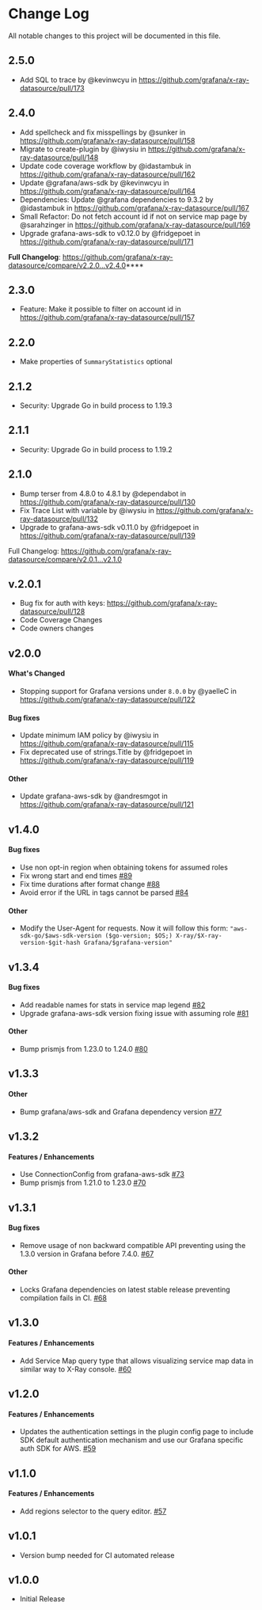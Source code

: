 # Change Log

All notable changes to this project will be documented in this file.

## 2.5.0

- Add SQL to trace by @kevinwcyu in https://github.com/grafana/x-ray-datasource/pull/173

## 2.4.0

- Add spellcheck and fix misspellings by @sunker in https://github.com/grafana/x-ray-datasource/pull/158
- Migrate to create-plugin by @iwysiu in https://github.com/grafana/x-ray-datasource/pull/148
- Update code coverage workflow by @idastambuk in https://github.com/grafana/x-ray-datasource/pull/162
- Update @grafana/aws-sdk by @kevinwcyu in https://github.com/grafana/x-ray-datasource/pull/164
- Dependencies: Update @grafana dependencies to 9.3.2 by @idastambuk in https://github.com/grafana/x-ray-datasource/pull/167
- Small Refactor: Do not fetch account id if not on service map page by @sarahzinger in https://github.com/grafana/x-ray-datasource/pull/169
- Upgrade grafana-aws-sdk to v0.12.0 by @fridgepoet in https://github.com/grafana/x-ray-datasource/pull/171

**Full Changelog**: https://github.com/grafana/x-ray-datasource/compare/v2.2.0...v2.4.0****

## 2.3.0

- Feature: Make it possible to filter on account id in https://github.com/grafana/x-ray-datasource/pull/157

## 2.2.0

- Make properties of `SummaryStatistics` optional

## 2.1.2

- Security: Upgrade Go in build process to 1.19.3

## 2.1.1

- Security: Upgrade Go in build process to 1.19.2

## 2.1.0

- Bump terser from 4.8.0 to 4.8.1 by @dependabot in https://github.com/grafana/x-ray-datasource/pull/130
- Fix Trace List with variable by @iwysiu in https://github.com/grafana/x-ray-datasource/pull/132
- Upgrade to grafana-aws-sdk v0.11.0 by @fridgepoet in https://github.com/grafana/x-ray-datasource/pull/139

Full Changelog: https://github.com/grafana/x-ray-datasource/compare/v2.0.1...v2.1.0

## v.2.0.1

- Bug fix for auth with keys: https://github.com/grafana/x-ray-datasource/pull/128
- Code Coverage Changes
- Code owners changes

## v2.0.0

#### What's Changed

- Stopping support for Grafana versions under `8.0.0` by @yaelleC in https://github.com/grafana/x-ray-datasource/pull/122

#### Bug fixes

- Update minimum IAM policy by @iwysiu in https://github.com/grafana/x-ray-datasource/pull/115
- Fix deprecated use of strings.Title by @fridgepoet in https://github.com/grafana/x-ray-datasource/pull/119

#### Other

- Update grafana-aws-sdk by @andresmgot in https://github.com/grafana/x-ray-datasource/pull/121

## v1.4.0

#### Bug fixes

- Use non opt-in region when obtaining tokens for assumed roles
- Fix wrong start and end times [#89](https://github.com/grafana/x-ray-datasource/pull/89)
- Fix time durations after format change [#88](https://github.com/grafana/x-ray-datasource/pull/88)
- Avoid error if the URL in tags cannot be parsed [#84](https://github.com/grafana/x-ray-datasource/pull/84)

#### Other

- Modify the User-Agent for requests. Now it will follow this form: `"aws-sdk-go/$aws-sdk-version ($go-version; $OS;) X-ray/$X-ray-version-$git-hash Grafana/$grafana-version"`

## v1.3.4

#### Bug fixes

- Add readable names for stats in service map legend [#82](https://github.com/grafana/x-ray-datasource/pull/82)
- Upgrade grafana-aws-sdk version fixing issue with assuming role [#81](https://github.com/grafana/x-ray-datasource/pull/81)

#### Other

- Bump prismjs from 1.23.0 to 1.24.0 [#80](https://github.com/grafana/x-ray-datasource/pull/80)

## v1.3.3

#### Other

- Bump grafana/aws-sdk and Grafana dependency version [#77](https://github.com/grafana/x-ray-datasource/pull/77)

## v1.3.2

#### Features / Enhancements

- Use ConnectionConfig from grafana-aws-sdk [#73](https://github.com/grafana/x-ray-datasource/pull/73)
- Bump prismjs from 1.21.0 to 1.23.0 [#70](https://github.com/grafana/x-ray-datasource/pull/70)

## v1.3.1

#### Bug fixes

- Remove usage of non backward compatible API preventing using the 1.3.0 version in Grafana before 7.4.0. [#67](https://github.com/grafana/x-ray-datasource/pull/67)

#### Other

- Locks Grafana dependencies on latest stable release preventing compilation fails in CI. [#68](https://github.com/grafana/x-ray-datasource/pull/68)

## v1.3.0

#### Features / Enhancements

- Add Service Map query type that allows visualizing service map data in similar way to X-Ray console. [#60](https://github.com/grafana/x-ray-datasource/pull/60)

## v1.2.0

#### Features / Enhancements

- Updates the authentication settings in the plugin config page to include SDK default authentication mechanism and use our Grafana specific auth SDK for AWS. [#59](https://github.com/grafana/x-ray-datasource/pull/59)

## v1.1.0

#### Features / Enhancements

- Add regions selector to the query editor. [#57](https://github.com/grafana/x-ray-datasource/pull/57)

## v1.0.1

- Version bump needed for CI automated release

## v1.0.0

- Initial Release
